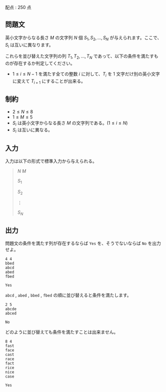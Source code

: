 配点 : $250$ 点

## 問題文

英小文字からなる長さ $M$ の文字列 $N$ 個 $S_1,S_2,\dots,S_N$ が与えられます。ここで、$S_i$ は互いに異なります。

これらを並び替えた文字列の列 $T_1,T_2,\dots,T_N$ であって、以下の条件を満たすものが存在するか判定してください。

- $1 \le i \le N-1$ を満たす全ての整数 $i$ に対して、$T_i$ を $1$ 文字だけ別の英小文字に変えて $T_{i+1}$ にすることが出来る。

## 制約

- $2 \le N \le 8$
- $1 \le M \le 5$
- $S_i$ は英小文字からなる長さ $M$ の文字列である。$(1 \le i \le N)$
- $S_i$ は互いに異なる。

## 入力

入力は以下の形式で標準入力から与えられる。

> $N$ $M$
> 
> $S_1$
> 
> $S_2$
> 
> $\vdots$
> 
> $S_N$

## 出力

問題文の条件を満たす列が存在するならば `Yes` を、そうでないならば `No` を出力せよ。

```input1
4 4
bbed
abcd
abed
fbed
```

```output1
Yes
```

`abcd` , `abed` , `bbed` , `fbed` の順に並び替えると条件を満たします。

```input2
2 5
abcde
abced
```

```output2
No
```

どのように並び替えても条件を満たすことは出来ません。

```input3
8 4
fast
face
cast
race
fact
rice
nice
case
```

```output3
Yes
```